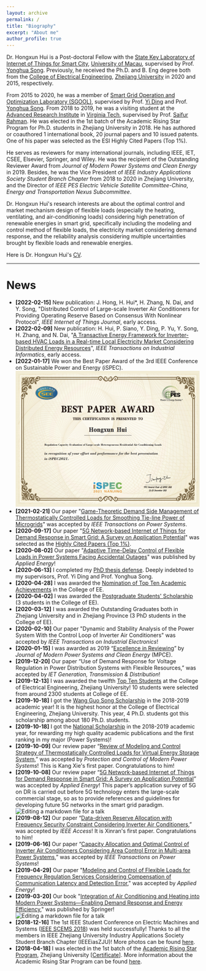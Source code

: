 ```yaml
---
layout: archive
permalink: /
title: "Biography"
excerpt: "About me"
author_profile: true
---
```


Dr. Hongxun Hui is a Post-doctoral Fellow with the [State Key Laboratory of Internet of Things for Smart City](https://skliotsc.um.edu.mo/), [University of Macau](https://www.um.edu.mo/), supervised by Prof. [Yonghua Song](https://rto.um.edu.mo/biography/). Previously, he received the Ph.D. and B. Eng degree both from the [College of Electrical Engineering](http://ee.zju.edu.cn/index.php), [Zhejiang University](https://www.zju.edu.cn/) in 2020 and 2015, respectively. 

From 2015 to 2020, he was a member of [Smart Grid Operation and Optimization Laboratory (SGOOL)](http://sgool.cn/en/index.php), supervised by Prof. [Yi Ding](https://person.zju.edu.cn/en/110) and Prof. [Yonghua Song](https://rto.um.edu.mo/biography/). From 2018 to 2019, he was a visiting student at the [Advanced Research Institute](https://ari.vt.edu/ari_people/hongxun_hui.html) in [Virginia Tech](https://vt.edu/), supervised by Prof. [Saifur Rahman](http://www.saifurrahman.org/). He was elected in the 1st batch of the Academic Rising Star Program for Ph.D. students in Zhejiang University in 2018. He has authored or coauthored 1 international book, 20 journal papers and 10 issued patents. One of his paper was selected as the ESI Highly Cited Papers (Top 1%). 

He serves as reviewers for many international journals, including IEEE, IET, CSEE, Elsevier, Springer, and Wiley. He was the recipient of the Outstanding Reviewer Award from *Journal of Modern Power Systems and Clean Energy* in 2019. Besides, he was the Vice President of *IEEE Industry Applications Society Student Branch Chapter* from 2018 to 2020 in Zhejiang University, and the Director of *IEEE PES Electric Vehicle Satellite Committee-China*, *Energy and Transportation Nexus Subcommittee*.

Dr. Hongxun Hui's research interests are about the optimal control and market mechanism design of flexible loads (especially the heating, ventilating, and air-conditioning loads) considering high penetration of renewable energies in smart grid, specifically including the modeling and control method of flexible loads, the electricity market considering demand response, and the reliability analysis considering multiple uncertainties brought by flexible loads and renewable energies.

Here is Dr. Hongxun Hui's [CV](https://huihongxun.github.io/files/CV/HongxunHui_CV20220213.pdf).

------

News
======
- **[2022-02-15]**  New publication: J. Hong, H. Hui\*, H. Zhang, N. Dai, and Y. Song, "Distributed Control of Large-scale Inverter Air Conditioners for Providing Operating Reserve Based on Consensus With Nonlinear Protocol", *IEEE Internet of Things Journal*, early access.
- **[2022-02-09]**  New publication: H. Hui, P. Siano, Y. Ding, P. Yu, Y. Song, H. Zhang, and N. Dai, "[A Transactive Energy Framework for Inverter-based HVAC Loads in a Real-time Local Electricity Market Considering Distributed Energy Resources](https://ieeexplore.ieee.org/document/9709098)", *IEEE Transactions on Industrial Informatics*, early access.
-  **[2022-01-17]**  We won the Best Paper Award of the 3rd IEEE Conference on Sustainable Power and Energy (iSPEC).   ![Editing a markdown file for a talk](/images/2021_iSPEC_BestPaper.png)
- **[2021-02-21]**  Our paper "[Game-Theoretic Demand Side Management of Thermostatically Controlled Loads for Smoothing Tie-line Power of Microgrids](https://ieeexplore.ieee.org/document/9374672)" was accepted by *IEEE Transactions on Power Systems*.
- **[2020-09-17]**  Our paper "[5G Network-based Internet of Things for Demand Response in Smart Grid: A Survey on Application Potential](https://www.sciencedirect.com/science/article/pii/S0306261919316599?dgcid=coauthor)" was selected as the [Highly Cited Papers (Top 1%)](https://huihongxun.github.io/files/Applied_Energy_Review_Paper_5G_and_DR_HighlyCited.jpg).
- **[2020-08-02]**  Our paper "[Adaptive Time-Delay Control of Flexible Loads in Power Systems Facing Accidental Outages](https://www.sciencedirect.com/science/article/abs/pii/S0306261920308333)" was published by *Applied Energy*!
- **[2020-06-13]**  I completed my [PhD thesis defense](https://huihongxun.github.io/files/Awards/2020_PhD_Defense.jpg). Deeply indebted to my supervisors, Prof. Yi Ding and Prof. Yonghua Song.
- **[2020-04-28]**  I was awarded the [Nomination of Top Ten Academic Achievements](https://huihongxun.github.io/files/Awards/2020_学生十佳提名学术成果.jpg) in the College of EE.
- **[2020-04-02]**  I was awarded the [Postgraduate Students' Scholarship](https://huihongxun.github.io/files/Awards/2020_毕业研究生奖学金.jpg) (3 students in the College of EE).
- **[2020-03-12]**  I was awarded the Outstanding Graduates both in Zhejiang University and in Zhejiang Province (3 PhD students in the College of EE).
- **[2020-02-10]** Our paper "Dynamic and Stability Analysis of the Power System With the Control Loop of Inverter Air Conditioners" was accepted by *IEEE Transactions on Industrial Electronics*!
- **[2020-01-15]** I was awarded as 2019 “[Excellence in Reviewing](https://huihongxun.github.io/files/Awards/2019_MPCE_Excellence_in_Reviewing.jpg)” by *Journal of Modern Power Systems and Clean Energy* (MPCE).  
- **[2019-12-20]** Our paper “Use of Demand Response for Voltage Regulation in Power Distribution Systems with Flexible Resources,” was accepted by *IET Generation, Transmission & Distribution*! 
- **[2019-12-13]** I was awarded the twelfth [Top Ten Students](https://huihongxun.github.io/files/Awards/2019_Certificate_十佳学子.png) at the College of Electrical Engineering, Zhejiang University! 10 students were selected from around 2300 students at College of EE.
- **[2019-10-18]** I got the [Wang Guo Song Scholarship](https://huihongxun.github.io/files/Awards/2020_王国松奖学金.png) in the 2018-2019 academic year! It is the highest honor at the College of Electrical Engineering, Zhejiang University. This year, 4 Ph.D. students got this scholarship among about 180 Ph.D. students.
- **[2019-10-18]** I got the [National Scholarship](https://huihongxun.github.io/files/Awards/2020_国家奖学金_教育部.jpg) in the 2018-2019 academic year, for rewarding my high quality academic publications and the first ranking in my major (Power Systems)!
- **[2019-10-09]** Our review paper “[Review of Modeling and Control Strategy of Thermostatically Controlled Loads for Virtual Energy Storage System]( https://link.springer.com/article/10.1186/s41601-019-0135-3 ),” was accepted by *Protection and Control of Modern Power Systems*! This is Kang Xie's first paper. Congratulations to him! 
- **[2019-10-08]** Our review paper “[5G Network-based Internet of Things for Demand Response in Smart Grid: A Survey on Application Potential](https://www.sciencedirect.com/science/article/pii/S0306261919316599?dgcid=coauthor)” was accepted by *Applied Energy*! This paper’s application survey of 5G on DR is carried out before 5G technology enters the large-scale commercial stage, so as to provide references and guidelines for developing future 5G networks in the smart grid paradigm.  ![Editing a markdown file for a talk](/images/5G_Review_Paper.png)
- **[2019-08-12]** Our paper “[Data-driven Reserve Allocation with Frequency Security Constraint Considering Inverter Air Conditioners](https://ieeexplore.ieee.org/document/8809677),” was accepted by *IEEE Access*! It is Xinran's first paper. Congratulations to him! 
- **[2019-06-16]** Our paper “[Capacity Allocation and Optimal Control of Inverter Air Conditioners Considering Area Control Error in Multi-area Power Systems](https://ieeexplore.ieee.org/document/8743401),” was accepted by *IEEE Transactions on Power Systems*!
- **[2019-04-29]** Our paper "[Modeling and Control of Flexible Loads for Frequency Regulation Services Considering Compensation of Communication Latency and Detection Error](https://www.sciencedirect.com/science/article/pii/S0306261919308335)," was accepted by *Applied Energy*! 
- **[2019-03-20]** Our book "[Integration of Air Conditioning and Heating into Modern Power Systems—Enabling Demand Response and Energy Efficiency](https://link.springer.com/book/10.1007%2F978-981-13-6420-4)," was published by Springer! ![Editing a markdown file for a talk](/images/2019_Book_IntegrationOfAirConditioningAn.png)
- **[2018-12-16]** The 1st IEEE Student Conference on Electric Machines and Systems ([IEEE SCEMS 2018](https://ias.ieee.org/images/files/CMD/2018/2018-03-25_IEEE_SCEMS__.DOCX.pdf)) was held successfully! Thanks to all the members in IEEE Zhejiang University Industry Applications Society Student Branch Chapter (IEEEiasZJU)! More photos can be found [here](https://mp.weixin.qq.com/s/7qj0Jz9xPQ3u-9jm9_MAkQ).
- **[2018-04-18]** I was elected in the 1st batch of the [Academic Rising Star Program](http://grs.zju.edu.cn/redir.php?catalog_id=16313&object_id=139983), Zhejiang University [[Certificate](https://huihongxun.github.io/files/Awards/2018_Certificate_学术新星.png)]. More information about the Academic Rising Star Program can be found [here](http://grs.zju.edu.cn/redir.php?catalog_id=16313&object_id=122176).



